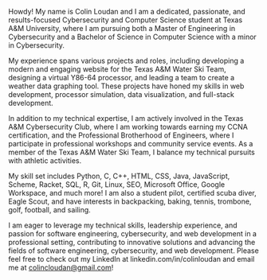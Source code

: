 Howdy! My name is Colin Loudan and I am a dedicated, passionate, and results-focused Cybersecurity and Computer Science student at Texas A&M University, where I am pursuing both a Master of Engineering in Cybersecurity and a Bachelor of Science in Computer Science with a minor in Cybersecurity.

My experience spans various projects and roles, including developing a modern and engaging website for the Texas A&M Water Ski Team, designing a virtual Y86-64 processor, and leading a team to create a weather data graphing tool. These projects have honed my skills in web development, processor simulation, data visualization, and full-stack development.

In addition to my technical expertise, I am actively involved in the Texas A&M Cybersecurity Club, where I am working towards earning my CCNA certification, and the Professional Brotherhood of Engineers, where I participate in professional workshops and community service events. As a member of the Texas A&M Water Ski Team, I balance my technical pursuits with athletic activities.

My skill set includes Python, C, C++, HTML, CSS, Java, JavaScript, Scheme, Racket, SQL, R, Git, Linux, SEO, Microsoft Office, Google Workspace, and much more! I am also a student pilot, certified scuba diver, Eagle Scout, and have interests in backpacking, baking, tennis, trombone, golf, football, and sailing.

I am eager to leverage my technical skills, leadership experience, and passion for software engineering, cybersecurity, and web development in a professional setting, contributing to innovative solutions and advancing the fields of software engineering, cybersecurity, and web development. Please feel free to check out my LinkedIn at linkedin.com/in/colinloudan and email me at colincloudan@gmail.com!
